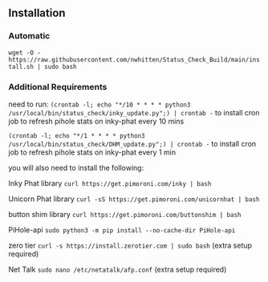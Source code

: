 
## Installation

### Automatic

`wget -O - https://raw.githubusercontent.com/nwhitten/Status_Check_Build/main/install.sh | sudo bash`


### Additional Requirements
need to run:
`(crontab -l; echo "*/10 * * * * python3 /usr/local/bin/status_check/inky_update.py";) | crontab -`
to install cron job to refresh pihole stats on inky-phat every 10 mins


`(crontab -l; echo "*/1 * * * * python3 /usr/local/bin/status_check/DHM_update.py";) | crontab -`
to install cron job to refresh pihole stats on inky-phat every 1 min


you will also need to install the following:

Inky Phat library `curl https://get.pimoroni.com/inky | bash`

Unicorn Phat library `curl -sS https://get.pimoroni.com/unicornhat | bash`

button shim library `curl https://get.pimoroni.com/buttonshim | bash`

PiHole-api `sudo python3 -m pip install --no-cache-dir PiHole-api`

zero tier `curl -s https://install.zerotier.com | sudo bash` (extra setup required)

Net Talk `sudo nano /etc/netatalk/afp.conf` (extra setup required)
